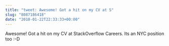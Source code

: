 ```yaml
---
title: "tweet: Awesome! Got a hit on my CV at S"
slug: "8087186418"
date: "2010-01-22T22:33:33+00:00"
---
```

Awesome! Got a hit on my CV at StackOverflow Careers. Its an NYC position too :-D